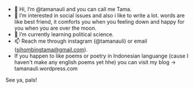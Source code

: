 - 👋 Hi, I’m @tamanauli and you can call me Tama.
- 👀 I’m interested in social issues and also i like to write a lot. words are like best friend, it comforts you when you feeling down and happy for you when you are over the moon.
- 🌱 I’m currently learning political science.
- 📫 Reach me through instagram (@tamanauli) or email (sihombingtama@gmail.com).
- If you happen to like poems or poetry in Indonesian languange (cause I haven't make any english poems yet hhe) you can visit my blog -> tamanauli.wordpress.com
<!---
tamanauli/tamanauli is a ✨ special ✨ repository because its `README.md` (this file) appears on your GitHub profile.
You can click the Preview link to take a look at your changes.
--->
See ya, pals!

